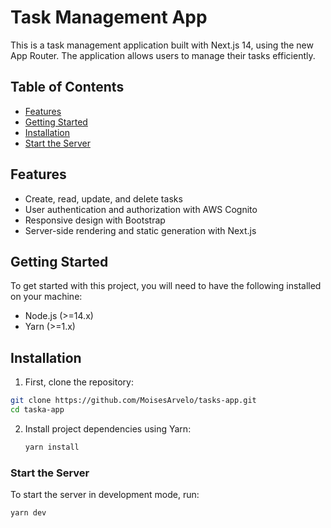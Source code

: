 # Task Management App

This is a task management application built with Next.js 14, using the new App Router. The application allows users to manage their tasks efficiently.

## Table of Contents

- [Features](#features)
- [Getting Started](#getting-started)
- [Installation](#installation)
- [Start the Server](#start-the-server)

## Features

- Create, read, update, and delete tasks
- User authentication and authorization with AWS Cognito
- Responsive design with Bootstrap
- Server-side rendering and static generation with Next.js

## Getting Started

To get started with this project, you will need to have the following installed on your machine:

- Node.js (>=14.x)
- Yarn (>=1.x)

## Installation

1. First, clone the repository:

```bash
git clone https://github.com/MoisesArvelo/tasks-app.git
cd taska-app
```

2. Install project dependencies using Yarn:

   ```bash
   yarn install
   ```

### Start the Server

To start the server in development mode, run:

```bash
yarn dev
```